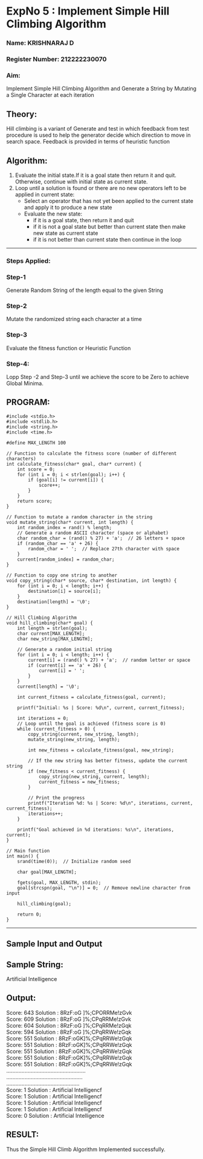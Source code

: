 <h1>ExpNo 5 : Implement Simple Hill Climbing Algorithm</h1> 
<h3>Name: KRISHNARAJ D</h3>
<h3>Register Number: 212222230070 </h3>
<H3>Aim:</H3>
<p>Implement Simple Hill Climbing Algorithm and Generate a String by Mutating a Single Character at each iteration </p>
<h2> Theory: </h2>
<p>Hill climbing is a variant of Generate and test in which feedback from test procedure is used to help the generator decide which direction to move in search space.
Feedback is provided in terms of heuristic function
</p>


<h2>Algorithm:</h2>
<p>
<ol>
 <li> Evaluate the initial state.If it is a goal state then return it and quit. Otherwise, continue with initial state as current state.</li> 
<li>Loop until a solution is found or there are no new operators left to be applied in current state:
<ul><li>Select an operator that has not yet been applied to the current state and apply it to produce a new state</li>
<li>Evaluate the new state:
  <ul>
<li>if it is a goal state, then return it and quit</li>
<li>if it is not a goal state but better than current state then make new state as current state</li>
<li>if it is not better than current state then continue in the loop</li>
    </ul>
</li>
</ul>
</li>
</ol>

</p>
<hr>
<h3> Steps Applied:</h3>
<h3>Step-1</h3>
<p> Generate Random String of the length equal to the given String</p>
<h3>Step-2</h3>
<p>Mutate the randomized string each character at a time</p>
<h3>Step-3</h3>
<p> Evaluate the fitness function or Heuristic Function</p>
<h3>Step-4:</h3>
<p> Lopp Step -2 and Step-3  until we achieve the score to be Zero to achieve Global Minima.</p>

## PROGRAM:
```
#include <stdio.h>
#include <stdlib.h>
#include <string.h>
#include <time.h>

#define MAX_LENGTH 100

// Function to calculate the fitness score (number of different characters)
int calculate_fitness(char* goal, char* current) {
    int score = 0;
    for (int i = 0; i < strlen(goal); i++) {
        if (goal[i] != current[i]) {
            score++;
        }
    }
    return score;
}

// Function to mutate a random character in the string
void mutate_string(char* current, int length) {
    int random_index = rand() % length;
    // Generate a random ASCII character (space or alphabet)
    char random_char = (rand() % 27) + 'a';  // 26 letters + space
    if (random_char == 'a' + 26) {
        random_char = ' ';  // Replace 27th character with space
    }
    current[random_index] = random_char;
}

// Function to copy one string to another
void copy_string(char* source, char* destination, int length) {
    for (int i = 0; i < length; i++) {
        destination[i] = source[i];
    }
    destination[length] = '\0';
}

// Hill Climbing Algorithm
void hill_climbing(char* goal) {
    int length = strlen(goal);
    char current[MAX_LENGTH];
    char new_string[MAX_LENGTH];
    
    // Generate a random initial string
    for (int i = 0; i < length; i++) {
        current[i] = (rand() % 27) + 'a';  // random letter or space
        if (current[i] == 'a' + 26) {
            current[i] = ' ';
        }
    }
    current[length] = '\0';
    
    int current_fitness = calculate_fitness(goal, current);
    
    printf("Initial: %s | Score: %d\n", current, current_fitness);
    
    int iterations = 0;
    // Loop until the goal is achieved (fitness score is 0)
    while (current_fitness > 0) {
        copy_string(current, new_string, length);
        mutate_string(new_string, length);
        
        int new_fitness = calculate_fitness(goal, new_string);
        
        // If the new string has better fitness, update the current string
        if (new_fitness < current_fitness) {
            copy_string(new_string, current, length);
            current_fitness = new_fitness;
        }
        
        // Print the progress
        printf("Iteration %d: %s | Score: %d\n", iterations, current, current_fitness);
        iterations++;
    }

    printf("Goal achieved in %d iterations: %s\n", iterations, current);
}

// Main function
int main() {
    srand(time(0));  // Initialize random seed
    
    char goal[MAX_LENGTH];
    
    fgets(goal, MAX_LENGTH, stdin);
    goal[strcspn(goal, "\n")] = 0;  // Remove newline character from input
    
    hill_climbing(goal);
    
    return 0;
}
```

<hr>
<h2>Sample Input and Output</h2>
<h2>Sample String:</h2> Artificial Intelligence
<h2>Output:</h2>
Score: 643  Solution :  8RzF:oG ]%;CPORRMe!zGvk<br>
Score: 609  Solution :  8RzF:oG ]%;CPqRRMe!zGvk<br>
Score: 604  Solution :  8RzF:oG ]%;CPqRRMe!zGqk<br>
Score: 594  Solution :  8RzF:oG ]%;CPqRRWe!zGqk<br>
Score: 551  Solution :  8RzF:oGK]%;CPqRRWe!zGqk<br>
Score: 551  Solution :  8RzF:oGK]%;CPqRRWe!zGqk<br>
Score: 551  Solution :  8RzF:oGK]%;CPqRRWe!zGqk<br>
Score: 551  Solution :  8RzF:oGK]%;CPqRRWe!zGqk<br>
Score: 551  Solution :  8RzF:oGK]%;CPqRRWe!zGqk<br>
....................................................<br>
..................................................<br>
................................................<br>
Score: 1  Solution :  Artificial Intelligencf<br>
Score: 1  Solution :  Artificial Intelligencf<br>
Score: 1  Solution :  Artificial Intelligencf<br>
Score: 1  Solution :  Artificial Intelligencf<br>
Score: 0  Solution :  Artificial Intelligence<br>

## RESULT:
 Thus the Simple Hill Climb Algorithm Implemented successfully.
